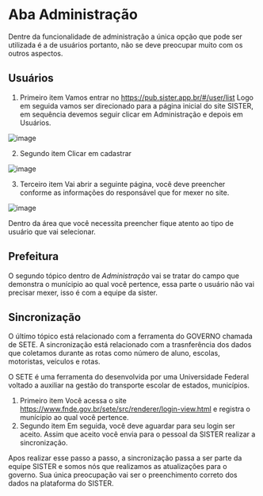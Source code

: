 # Aba Administração
Dentre da funcionalidade de administração a única opção que pode ser utilizada é a de usuários portanto, não se deve preocupar muito com os outros aspectos.


## Usuários
1. Primeiro item
Vamos entrar no https://pub.sister.app.br/#/user/list
Logo em seguida vamos ser direcionado para a página inicial do site SISTER, em sequência devemos seguir clicar em Administração e depois em Usuários.

![image](https://github.com/user-attachments/assets/e9b50a78-21ac-4920-87a4-1a774e424c95)

2. Segundo item
Clicar em cadastrar

![image](https://github.com/user-attachments/assets/c22f471a-ea34-40a7-b974-cf1078cbd7ab)

3. Terceiro item
Vai abrir a seguinte página, você deve preencher conforme as informações do responsável que for mexer no site.

![image](https://github.com/user-attachments/assets/fe8dff8a-4bf1-4ef4-a296-c0f6ca4ef1df)

Dentro da área que você necessita preencher fique atento ao tipo de usuário que vai selecionar.


## Prefeitura
O segundo tópico dentro de *Administração* vai se tratar do campo que demonstra o munícipio ao qual você pertence, essa parte o usuário não vai precisar mexer, isso é com a equipe da sister.

## Sincronização
O últímo tópico está relacionado com a ferramenta do GOVERNO chamada de SETE. A sincronização está relacionado com a trasnferência dos dados que coletamos durante as rotas como número de aluno, escolas, motoristas, veículos e rotas.

O SETE é uma ferramenta do desenvolvida por uma Universidade Federal voltado a auxiliar na gestão do transporte escolar de estados, municípios.

1. Primeiro item
  Você acessa o site https://www.fnde.gov.br/sete/src/renderer/login-view.html e registra o munícipio ao qual você pertence.
2. Segundo item
   Em seguida, você deve aguardar para seu login ser aceito. Assim que aceito você envia para o pessoal da SISTER realizar a sincronização.

Apos realizar esse passo a passo, a sincronização passa a ser parte da equipe SISTER e somos nós que realizamos as atualizações para o governo. Sua única preocupação vai ser o preenchimento correto dos dados na plataforma do SISTER.
